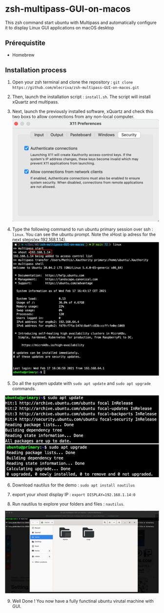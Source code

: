 # zsh-multipass-GUI-on-macos

This zsh command start ubuntu with Multipass and automatically configure it to display Linux GUI applications on macOS desktop

## Prérequistite

- Homebrew

## Installation process

1. Open your zsh terminal and clone the repository : `git clone https://github.com/mlecriva/zsh-multipass-GUI-on-macos.git`

2. Then, launch the installation script : `install.sh`. The script will install xQuartz and multipass.

3. Next, launch the previously installed software, xQuartz and check this two boxs to allow connections from any non-local computer.
   ![Alt text](pictures/xQuartz.png?raw=true "launch linux")

4. Type the following command to run ubuntu primary session over ssh : `linux`. You can see the ubuntu prompt. Note the xHost ip adress for the next steps(ex:192.168.1.14).
   ![Alt text](pictures/launch.png?raw=true "launch linux")

5. Do all the system update with `sudo apt update` and `sudo apt upgrade` commands.

![Alt text](pictures/update.png?raw=true "launch linux")
![Alt text](pictures/upgrade.png?raw=true "launch linux")

6. Download nautilus for the demo : `sudo apt install nautilus`

7. export your xhost display IP : `export DISPLAY=192.168.1.14:0`

8. Run nautilus to explore your folders and files : `nautilus`.

![Alt text](pictures/nautilus.png?raw=true "launch linux")

9. Well Done ! You now have a fully functinal ubuntu virutal machine with GUI.
